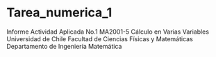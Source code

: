 # Tarea_numerica_1
Informe Actividad Aplicada No.1 MA2001-5 Cálculo en Varias Variables Universidad de Chile Facultad de Ciencias Físicas y Matemáticas Departamento de Ingeniería Matemática
